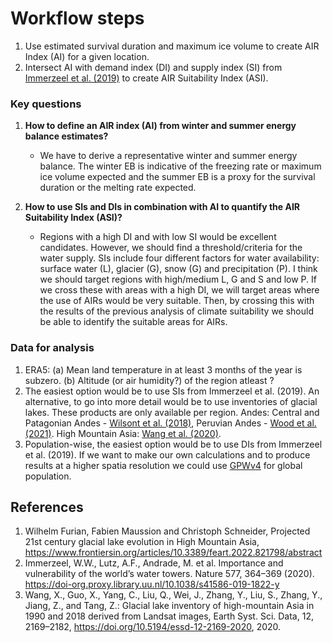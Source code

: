 # Workflow steps
1. Use estimated survival duration and maximum ice volume to create AIR Index (AI) for a given
   location.
2. Intersect AI with demand index (DI) and supply index (SI) from [Immerzeel et al.
   (2019)](https://doi.org/10.1038/s41586-019-1822-y) to create AIR Suitability Index (ASI).

### Key questions
1. **How to define an AIR index (AI) from winter and summer energy balance estimates?** 
    * We have to derive a representative winter and summer energy balance. The winter EB is indicative of the freezing rate or maximum ice volume expected and the summer EB is a proxy for the survival duration or the melting rate expected. 

2. **How to use SIs and DIs in combination with AI to quantify the AIR Suitability Index (ASI)?**
    * Regions with a high DI and with low SI would be excellent candidates. However, we should find a
threshold/criteria for the water supply. SIs include four different factors for water availability: surface
water (L), glacier (G), snow (G) and precipitation (P). I think we should target regions with high/medium L, G
and S and low P. If we cross these with areas with a high DI, we will target areas where the use of AIRs would
be very suitable. Then, by crossing this with the results of the previous analysis of climate suitability we
should be able to identify the suitable areas for AIRs.

### Data for analysis
1. ERA5: 
    (a) Mean land temperature in at least 3 months of the year is subzero. 
    (b) Altitude (or air humidity?) of the region atleast ?
2. The easiest option would be to use SIs from Immerzeel et al. (2019). An alternative, to go into more detail
   would be to use inventories of glacial lakes. These products are only available per region. Andes: Central
   and Patagonian Andes - [Wilsont et al. (2018)](https://doi.org/10.1016/j.gloplacha.2018.01.004), Peruvian
   Andes - [Wood et al. (2021)](https://doi.org/10.1016/j.gloplacha.2021.103574). High Mountain Asia: [Wang et
   al. (2020)](https://doi.org/10.5194/essd-2019-212). 
3. Population-wise, the easiest option would be to use DIs from Immerzeel et al. (2019). If we want to make our
   own calculations and to produce results at a higher spatia resolution we could use
   [GPWv4](https://sedac.ciesin.columbia.edu/data/collection/gpw-v4) for global population.  

## References
1. Wilhelm Furian, Fabien Maussion and Christoph Schneider, Projected 21st century glacial lake evolution in High Mountain Asia, https://www.frontiersin.org/articles/10.3389/feart.2022.821798/abstract
2. Immerzeel, W.W., Lutz, A.F., Andrade, M. et al. Importance and vulnerability of the world’s water towers. Nature 577, 364–369 (2020). https://doi-org.proxy.library.uu.nl/10.1038/s41586-019-1822-y
3. Wang, X., Guo, X., Yang, C., Liu, Q., Wei, J., Zhang, Y., Liu, S., Zhang, Y., Jiang, Z., and Tang, Z.: Glacial lake inventory of high-mountain Asia in 1990 and 2018 derived from Landsat images, Earth Syst. Sci. Data, 12, 2169–2182, https://doi.org/10.5194/essd-12-2169-2020, 2020. 
